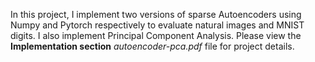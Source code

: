 In this project, I implement two versions of sparse Autoencoders using Numpy and Pytorch respectively to evaluate natural images and MNIST digits. I also implement Principal Component Analysis. Please view the **Implementation section** *autoencoder-pca.pdf* file for project details. 
